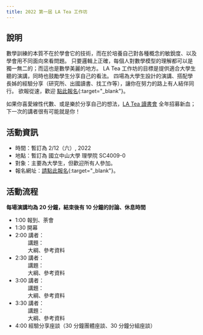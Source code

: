 ```yaml
---
title: 2022 第一屆 LA Tea 工作坊
---
```


## 說明

數學訓練的本質不在於學會它的技術，而在於培養自己對各種概念的敏銳度、以及學會用不同面向來看問題。
只要邏輯上正確，每個人對數學模型的理解都可以是獨一無二的；而這也是數學美麗的地方。
LA Tea 工作坊的目標是提供適合大學生聽的演講，同時也鼓勵學生分享自己的看法。
四場為大學生設計的演講、搭配學長姊的經驗分享（研究所、出國讀書、找工作等），讓你在努力的路上有人結伴同行。
欲報從速，歡迎 [點此報名](https://docs.google.com/forms/d/e/1FAIpQLScp3kk-43DeE0gy5NxyMzU1mNHhKGo83f4J56TcM9qMMVNhrA/viewform?usp=sf_link){:target="_blank"}。

如果你喜愛線性代數、或是樂於分享自己的想法，[LA Tea 讀書會](../#la-tea-%E8%AE%80%E6%9B%B8%E6%9C%83) 全年招募新血；下一次的講者很有可能就是你！

## 活動資訊

- 時間：暫訂為 2/12（六）, 2022
- 地點：暫訂為 國立中山大學 理學院 SC4009-0
- 對象：主要為大學生，但歡迎所有人參加。
- 報名網址：[請點此報名](https://docs.google.com/forms/d/e/1FAIpQLScp3kk-43DeE0gy5NxyMzU1mNHhKGo83f4J56TcM9qMMVNhrA/viewform?usp=sf_link){:target="_blank"}。

## 活動流程

**每場演講均為 20 分鐘，結束後有 10 分鐘的討論、休息時間**

- 1:00 報到、荼會
- 1:30 開幕
- 2:00 講者：  
<a style="visibility:hidden">x:00 </a>講題：  
<a style="visibility:hidden">x:00 </a>大綱、參考資料
- 2:30 講者：  
<a style="visibility:hidden">x:00 </a>講題：  
<a style="visibility:hidden">x:00 </a>大綱、參考資料
- 3:00 講者：  
<a style="visibility:hidden">x:00 </a>講題：  
<a style="visibility:hidden">x:00 </a>大綱、參考資料
- 3:30 講者：  
<a style="visibility:hidden">x:00 </a>講題：  
<a style="visibility:hidden">x:00 </a>大綱、參考資料
- 4:00 經驗分享座談（30 分鐘團體座談、30 分鐘分組座談）

